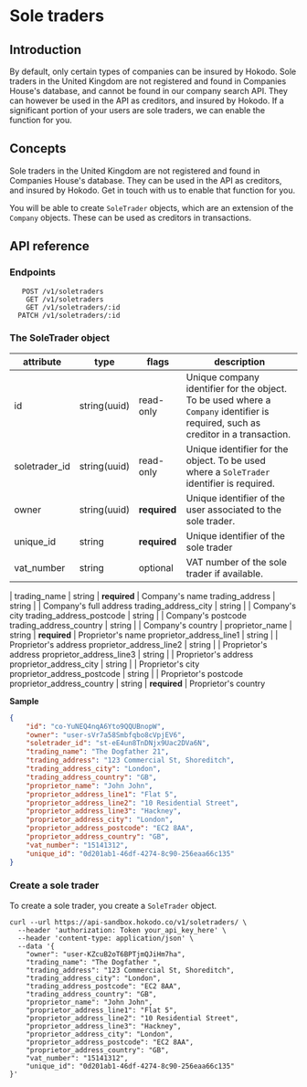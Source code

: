 # Sole traders

## Introduction
By default, only certain types of companies can be insured by Hokodo. Sole traders in the United Kingdom are not registered and found in Companies House's database, and cannot be found in our company search API. They can however be used in the API as creditors, and insured by Hokodo. If a significant portion of your users are sole traders, we can enable the function for you.

## Concepts

Sole traders in the United Kingdom are not registered and found in Companies House's database. They can be used in the API as creditors, and insured by Hokodo. Get in touch with us to enable that function for you.

You will be able to create `SoleTrader` objects, which are an extension of the `Company` objects. These can be used as creditors in transactions.

## API reference
### Endpoints

```
   POST /v1/soletraders
    GET /v1/soletraders
    GET /v1/soletraders/:id
  PATCH /v1/soletraders/:id
```

### The SoleTrader object

attribute | type | flags | description
--------- | ---- | ----- | ------------
id | string(uuid) | read-only | Unique company identifier for the object. To be used where a `Company` identifier is required, such as creditor in a transaction.
soletrader_id | string(uuid) | read-only | Unique identifier for the object. To be used where a `SoleTrader` identifier is required.
owner | string(uuid) | **required** | Unique identifier of the user associated to the sole trader.
unique_id | string | **required** | Unique identifier of the sole trader
vat_number | string | optional | VAT number of the sole trader if available.
|
trading_name | string | **required** | Company's name
trading_address | string |  | Company's full address
trading_address_city | string |  | Company's city
trading_address_postcode | string |  | Company's postcode
trading_address_country | string | |  Company's country
|
proprietor_name | string | **required** | Proprietor's name
proprietor_address_line1 | string |  | Proprietor's address
proprietor_address_line2 | string |  | Proprietor's address
proprietor_address_line3 | string |  | Proprietor's address
proprietor_address_city | string |  | Proprietor's city
proprietor_address_postcode | string |  | Proprietor's postcode
proprietor_address_country | string | **required** |  Proprietor's country

**Sample**

```json
{
    "id": "co-YuNEQ4nqA6Yto9QQUBnopW",
    "owner": "user-sVr7a58Smbfqbo8cVpjEV6",
    "soletrader_id": "st-eE4un8TnDNjx9Uac2DVa6N",
    "trading_name": "The Dogfather 21",
    "trading_address": "123 Commercial St, Shoreditch",
    "trading_address_city": "London",
    "trading_address_country": "GB",
    "proprietor_name": "John John",
    "proprietor_address_line1": "Flat 5",
    "proprietor_address_line2": "10 Residential Street",
    "proprietor_address_line3": "Hackney",
    "proprietor_address_city": "London",
    "proprietor_address_postcode": "EC2 8AA",
    "proprietor_address_country": "GB",
    "vat_number": "15141312",
    "unique_id": "0d201ab1-46df-4274-8c90-256eaa66c135"
}
```

### Create a sole trader
To create a sole trader, you create a `SoleTrader` object.

```
curl --url https://api-sandbox.hokodo.co/v1/soletraders/ \
  --header 'authorization: Token your_api_key_here' \
  --header 'content-type: application/json' \
  --data '{
    "owner": "user-KZcuB2oT6BPTjmQJiHm7ha",
    "trading_name": "The Dogfather ",
    "trading_address": "123 Commercial St, Shoreditch",
    "trading_address_city": "London",
    "trading_address_postcode": "EC2 8AA",
    "trading_address_country": "GB",
    "proprietor_name": "John John",
    "proprietor_address_line1": "Flat 5",
    "proprietor_address_line2": "10 Residential Street",
    "proprietor_address_line3": "Hackney",
    "proprietor_address_city": "London",
    "proprietor_address_postcode": "EC2 8AA",
    "proprietor_address_country": "GB",
    "vat_number": "15141312",
    "unique_id": "0d201ab1-46df-4274-8c90-256eaa66c135"
}'
```

